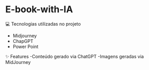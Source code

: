 # E-book-with-IA

💻 Tecnologias utilizadas no projeto
- Midjourney
- ChapGPT
- Power Point
  
✨ Features
-Conteúdo gerado via ChatGPT
-Imagens geradas via MidJourney
